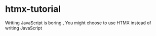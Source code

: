 # htmx-tutorial
Writing JavaScript is boring , You might choose to use HTMX instead of writing JavaScript 
  
